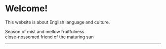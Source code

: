 <h1>Welcome!</h1>

<p>This website is about English language and culture.</p>

<p>
  Season of mist and mellow fruitfulness<br>
  close-nossomed friend of the maturing sun<br>
  </p>
  
  <hr>
